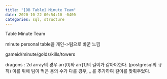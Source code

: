 ```yaml
---
title: "[DB Table] Minute Team"
date: 2020-10-22 00:54:10 -0400
categories: sql, structure
---
```


Table Minute Team

minute personal table을 개인->팀으로 바꾼 느낌

gameid/minute/golds/kills/towers

dragons : 2d array의 경우 arr[0]와 arr[1]의 길이가 같아야한다. (postgresql의 규칙)
이를 위해 팀이 먹은 용의 수가 다를 경우, _ 를 추가하여 길이를 맞춰주었다.
